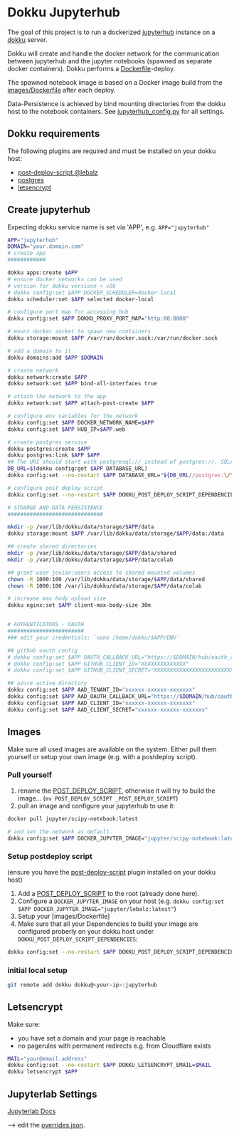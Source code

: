 # Dokku Jupyterhub

The goal of this project is to run a dockerized [jupyterhub](https://jupyter.org/hub) instance on a [dokku](https://dokku.com/) server.

Dokku will create and handle the docker network for the communication between jupyterhub and the jupyter notebooks (spawned as separate docker containers). Dokku performs a [Dockerfile](Dockerfile)-deploy.

The spawned notebook image is based on a Docker image build from the [images/Dockerfile](images/Dockerfile) after each deploy.

Data-Persistence is achieved by bind mounting directories from the dokku host to the notebook containers. See [jupyterhub_config.py](jupyterhub_config.py) for all settings.

## Dokku requirements

The following plugins are required and must be installed on your dokku host:
- [post-deploy-script @lebalz](https://github.com/lebalz/dokku-post-deploy-script)
- [postgres](https://github.com/dokku/dokku-postgres)
- [letsencrypt](https://github.com/dokku/dokku-letsencrypt)

## Create jupyterhub

Expecting dokku service name is set via 'APP', e.g. `APP="jupyterhub"`

```sh
APP="jupyterhub"
DOMAIN="your.domain.com"
# create app
############

dokku apps:create $APP
# ensure docker networks can be used
# version for dokku versionn < v26
# dokku config:set $APP DOCKER_SCHEDULER=docker-local
dokku scheduler:set $APP selected docker-local

# configure port map for accessing hub
dokku config:set $APP DOKKU_PROXY_PORT_MAP="http:80:8000"

# mount docker socket to spawn new containers
dokku storage:mount $APP /var/run/docker.sock:/var/run/docker.sock

# add a domain to it
dokku domains:add $APP $DOMAIN

# create network
dokku network:create $APP
dokku network:set $APP bind-all-interfaces true

# attach the network to the app
dokku network:set $APP attach-post-create $APP

# configure env variables for the network
dokku config:set $APP DOCKER_NETWORK_NAME=$APP
dokku config:set $APP HUB_IP=$APP.web

# create postgres service
dokku postgres:create $APP
dokku postgres:link $APP $APP
## The URI should start with postgresql:// instead of postgres://. SQLAlchemy used to accept both, but has removed support for the postgres name.
DB_URL=$(dokku config:get $APP DATABASE_URL)
dokku config:set --no-restart $APP DATABASE_URL="${DB_URL//postgres:\/\//postgresql:\/\/}"

# configure post deploy script
dokku config:set --no-restart $APP DOKKU_POST_DEPLOY_SCRIPT_DEPENDENCIES="images/Dockerfile;images/playsound_extension.py;images/gtts_extension.py;images/overrides.json"

# STOARGE AND DATA PERSISTENCE
##############################

mkdir -p /var/lib/dokku/data/storage/$APP/data
dokku storage:mount $APP /var/lib/dokku/data/storage/$APP/data:/data

## create shared directories
mkdir -p /var/lib/dokku/data/storage/$APP/data/shared
mkdir -p /var/lib/dokku/data/storage/$APP/data/colab

## grant user jovian:users access to shared mounted volumes
chown -R 1000:100 /var/lib/dokku/data/storage/$APP/data/shared
chown -R 1000:100 /var/lib/dokku/data/storage/$APP/data/colab

# increase max body upload size
dokku nginx:set $APP client-max-body-size 30m


# AUTHENTICATORS - OAUTH
########################
### edit your credentials: `nano /home/dokku/$APP/ENV`

## github oauth config
# dokku config:set $APP OAUTH_CALLBACK_URL="https://$DOMAIN/hub/oauth_callback"
# dokku config:set $APP GITHUB_CLIENT_ID="XXXXXXXXXXXXXX"
# dokku config:set $APP GITHUB_CLIENT_SECRET="XXXXXXXXXXXXXXXXXXXXXXXXXXXXXXXXXXXXXXXX"

## azure active directory
dokku config:set $APP AAD_TENANT_ID="xxxxxx-xxxxxx-xxxxxxx"
dokku config:set $APP AAD_OAUTH_CALLBACK_URL="https://$DOMAIN/hub/oauth_callback"
dokku config:set $APP AAD_CLIENT_ID="xxxxxx-xxxxxx-xxxxxxx"
dokku config:set $APP AAD_CLIENT_SECRET="xxxxxx-xxxxxx-xxxxxxx"

```

## Images

Make sure all used images are available on the system. Either pull them yourself or setup your own image (e.g. with a postdeploy script).

### Pull yourself
1. rename the [POST_DEPLOY_SCRIPT](POST_DEPLOY_SCRIPT), otherwise it will try to build the image... (`mv POST_DEPLOY_SCRIPT _POST_DEPLOY_SCRIPT`)
2. pull an image and configure your jupyterhub to use it:
```sh
docker pull jupyter/scipy-notebook:latest

# and set the network as default
dokku config:set $APP DOCKER_JUPYTER_IMAGE="jupyter/scipy-notebook:latest"
```

### Setup postdeploy script
(ensure you have the [post-deploy-script](https://github.com/lebalz/dokku-post-deploy-script) plugin installed on your dokku host)

1. Add a [POST_DEPLOY_SCRIPT](POST_DEPLOY_SCRIPT) to the root (already done here).
2. Configure a `DOCKER_JUPYTER_IMAGE` on your host (e.g. `dokku config:set $APP DOCKER_JUPYTER_IMAGE="jupyter/lebalz:latest"`)
3. Setup your [images/Dockerfile]
4. Make sure that all your Dependencies to build your image are configured proberly on your dokku host under `DOKKU_POST_DEPLOY_SCRIPT_DEPENDENCIES`:
```sh
dokku config:set --no-restart $APP DOKKU_POST_DEPLOY_SCRIPT_DEPENDENCIES="images/Dockerfile;images/playsound_extension.py;images/gtts_extension.py;images/overrides.json"
```

### initial local setup

```sh
git remote add dokku dokku@<your-ip>:jupyterhub
```

## Letsencrypt

Make sure:

- you have set a domain and your page is reachable
- no pagerules with permanent redirects e.g. from Cloudflare exists

```sh
MAIL="your@email.address"
dokku config:set --no-restart $APP DOKKU_LETSENCRYPT_EMAIL=$MAIL
dokku letsencrypt $APP
```


## Jupyterlab Settings

[Jupyterlab Docs](https://jupyterlab.readthedocs.io/en/latest/user/directories.html)

--> edit the [overrides.json](images/overrides.json).
